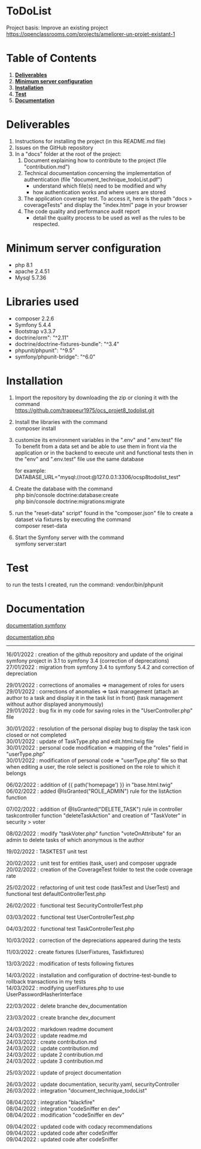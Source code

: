 ToDoList
========
Project basis: Improve an existing project 
https://openclassrooms.com/projects/ameliorer-un-projet-existant-1

# Table of Contents
1.  __[Deliverables](#Deliverables)__
2.  __[Minimum server configuration](#Minimum-server-configuration)__
3.  __[Installation](#Installation)__
4.  __[Test](#Test)__
5.  __[Documentation](#Documentation)__

# Deliverables
 1. Instructions for installing the project (in this README.md file) 
 2. Issues on the GitHub repository 
 3. In a "docs" folder at the root of the project: 
     1. Document explaining how to contribute to the project (file "contribution.md") 
     2. Technical documentation concerning the implementation of authentication (file "document_technique_todoList.pdf") 
          * understand which file(s) need to be modified and why 
          * how authentication works and where users are stored 
     3. The application coverage test. To access it, here is the path "docs > coverageTests" and display the "index.html" page in your browser 
     4. The code quality and performance audit report
         * detail the quality process to be used as well as the rules to be respected.

# Minimum server configuration
  * php 8.1
  * apache 2.4.51
  * Mysql 5.7.36
 
# Libraries used
  * composer 2.2.6
  * Symfony 5.4.4
  * Bootstrap v3.3.7  
  * doctrine/orm": "^2.11"
  * doctrine/doctrine-fixtures-bundle": "^3.4"
  * phpunit/phpunit": "^9.5"
  * symfony/phpunit-bridge": "^6.0"

# Installation  
 1. Import the repository by downloading the zip or cloning it with the command  
    https://github.com/trappeur1975/ocs_projet8_todolist.git

 2. Install the libraries with the command  
    composer install

 3. customize its environment variables in the ".env" and ".env.test" file   
    To benefit from a data set and be able to use them in front via the application or in the backend to execute unit and functional tests then in the "env" and ".env.test" file use the same database 

    for example: DATABASE_URL="mysql://root:@127.0.0.1:3306/ocsp8todolist_test" 

 4. Create the database with the command  
    php bin/console doctrine:database:create  
    php bin/console doctrine:migrations:migrate  

 5. run the "reset-data" script" found in the "composer.json" file to create a dataset via fixtures by executing the command  
    composer reset-data   

 6. Start the Symfony server with the command  
    symfony server:start  

# Test
to run the tests I created, run the command: 
    vendor/bin/phpunit

# Documentation
[documentation symfony](https://symfony.com/doc/5.4/setup.html)

[documentation php](https://phpunit.readthedocs.io/en/latest/installation.html#requirements)

---

16/01/2022 : creation of the github repository and update of the original symfony project in 3.1 to symfony 3.4 (correction of deprecations)  
27/01/2022 : migration from symfony 3.4 to symfony 5.4.2 and correction of depreciation

29/01/2022 : corrections of anomalies => management of roles for users  
29/01/2022 : corrections of anomalies => task management (attach an author to a task and display it in the task list in front) (task management without author displayed anonymously)  
29/01/2022 : bug fix in my code for saving roles in the "UserController.php" file

30/01/2022 : resolution of the personal display bug to display the task icon closed or not completed  
30/01/2022 : update of TaskType.php and edit.html.twig file  
30/01/2022 : personal code modification => mapping of the "roles" field in "userType.php"  
30/01/2022 : modification of personal code => "userType.php" file so that when editing a user, the role select is positioned on the role to which it belongs  

06/02/2022 : addition of {{ path('homepage') }} in "base.html.twig"  
06/02/2022 : added @IsGranted("ROLE_ADMIN") rule for the listAction function

07/02/2022 : addition of @IsGranted("DELETE_TASK") rule in controller taskcontroller function "deleteTaskAction" and creation of "TaskVoter" in security > voter

08/02/2022 : modify "taskVoter.php" function "voteOnAttribute" for an admin to delete tasks of which anonymous is the author

19/02/2022 : TASKTEST unit test

20/02/2022 : unit test for entities (task, user) and composer upgrade  
20/02/2022 : creation of the CoverageTest folder to test the code coverage rate

25/02/2022 : refactoring of unit test code (taskTest and UserTest) and functional test defaultControllerTest.php

26/02/2022 : functional test SecurityControllerTest.php

03/03/2022 : functional test UserControllerTest.php

04/03/2022 : functional test TaskControllerTest.php

10/03/2022 : correction of the depreciations appeared during the tests

11/03/2022 : create fixtures (UserFixtures, Taskfixtures)

13/03/2022 : modification of tests following fixtures

14/03/2022 : installation and configuration of doctrine-test-bundle to rollback transactions in my tests  
14/03/2022 : modifying userFixtures.php to use UserPasswordHasherInterface

22/03/2022 : delete branche dev_documentation

23/03/2022 : create branche dev_document

24/03/2022 : markdown readme document  
24/03/2022 : update readme.md  
24/03/2022 : create contribution.md  
24/03/2022 : update contribution.md  
24/03/2022 : update 2 contribution.md  
24/03/2022 : update 3 contribution.md

25/03/2022 : update of project documentation

26/03/2022 : update documentation, security.yaml, securityController  
26/03/2022 : integration "document_technique_todoList"

08/04/2022 : integration "blackfire"  
08/04/2022 : integration "codeSniffer en dev"  
08/04/2022 : modification "codeSniffer en dev"  

09/04/2022 : updated code with codacy recommendations  
09/04/2022 : updated code after codeSniffer  
09/04/2022 : updated code after codeSniffer  